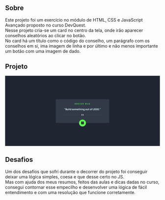 ## Sobre
Este projeto foi um exercício no módulo de HTML, CSS e JavaScript Avançado proposto no curso DevQuest.<br>
Nesse projeto cria-se um card no centro da tela, onde irão aparecer conselhos aleatórios ao clicar no botão.<br>
No card há um título como o código do conselho, um parágrafo com os conselhos em si, ima imagem de linha e por último e não menos importante um botão com uma imagem de dado.  

## Projeto
<img src="./src/images/gerador-de-conselhos.gif" alt="Gif do projeto">
<br>

## Desafios
Um dos desafios que sofri durante o decorrer do projeto foi conseguir deixar uma lógica simples, coesa e que desse certo no JS.<br>
Mas com ajuda dos meus resumos, feitos das aulas e dicas dadas no curso, consegui contornar esse empecilho e desenvolver uma lógica de fácil entendimento e com uma resolução que funcione corretamente. 
